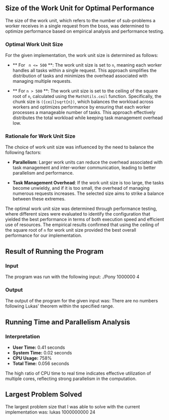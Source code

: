 ## Size of the Work Unit for Optimal Performance

The size of the work unit, which refers to the number of sub-problems a worker receives in a single request from the boss, was determined to optimize performance based on empirical analysis and performance testing.

### Optimal Work Unit Size

For the given implementation, the work unit size is determined as follows:

- ** For ` n <= 500` **: The work unit size is set to `n`, meaning each worker handles all tasks within a single request. This approach simplifies the distribution of tasks and minimizes the overhead associated with managing multiple requests.

- ** For `n > 500` **: The work unit size is set to the ceiling of the square root of `n`, calculated using the `MathUtils.ceil` function. Specifically, the chunk size is `({ceil}sqrt{n})`, which balances the workload across workers and optimizes performance by ensuring that each worker processes a manageable number of tasks. This approach effectively distributes the total workload while keeping task management overhead low.

### Rationale for Work Unit Size

The choice of work unit size was influenced by the need to balance the following factors:

- **Parallelism**: Larger work units can reduce the overhead associated with task management and inter-worker communication, leading to better parallelism and performance.

- **Task Management Overhead**: If the work unit size is too large, the tasks become unwieldy, and if it is too small, the overhead of managing numerous requests increases. The selected size aims to strike a balance between these extremes.

The optimal work unit size was determined through performance testing, where different sizes were evaluated to identify the configuration that yielded the best performance in terms of both execution speed and efficient use of resources. The empirical results confirmed that using the ceiling of the square root of `n` for work unit size provided the best overall performance for our implementation.

## Result of Running the Program

### Input
The program was run with the following input: ./Pony 1000000 4 

### Output
The output of the program for the given input was: There are no numbers following Lukas' theorem within the specified range.

## Running Time and Parallelism Analysis

### Interpretation
- **User Time:** 0.41 seconds
- **System Time:** 0.02 seconds
- **CPU Usage:** 758%
- **Total Time:** 0.056 seconds

The high ratio of CPU time to real time indicates effective utilization of multiple cores, reflecting strong parallelism in the computation.


## Largest Problem Solved

The largest problem size that I was able to solve with the current implementation was: lukas 1000000000 24 


